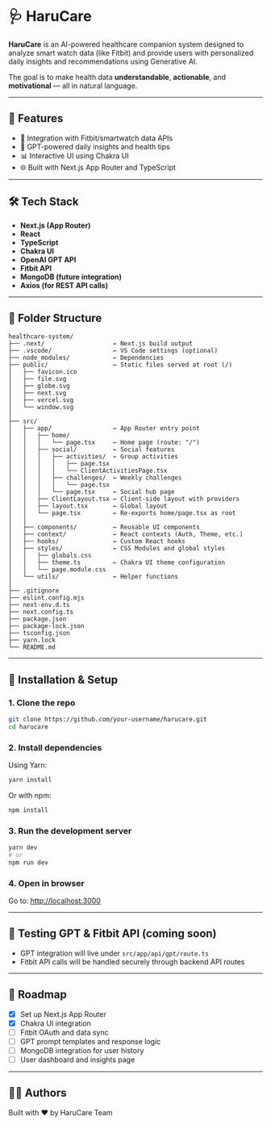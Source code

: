 # 🩺 HaruCare

**HaruCare** is an AI-powered healthcare companion system designed to analyze smart watch data (like Fitbit) and provide users with personalized daily insights and recommendations using Generative AI.

The goal is to make health data **understandable**, **actionable**, and **motivational** — all in natural language.

---

## 🚀 Features

- 🔗 Integration with Fitbit/smartwatch data APIs
- 🧠 GPT-powered daily insights and health tips
- 📊 Interactive UI using Chakra UI
- 🌐 Built with Next.js App Router and TypeScript

---

## 🛠️ Tech Stack

- **Next.js (App Router)**
- **React**
- **TypeScript**
- **Chakra UI**
- **OpenAI GPT API**
- **Fitbit API**
- **MongoDB (future integration)**
- **Axios (for REST API calls)**

---

## 📂 Folder Structure

```
healthcare-system/
├── .next/                   ← Next.js build output
├── .vscode/                 ← VS Code settings (optional)
├── node_modules/            ← Dependencies
├── public/                  ← Static files served at root (/)
│   ├── favicon.ico
│   ├── file.svg
│   ├── globe.svg
│   ├── next.svg
│   ├── vercel.svg
│   └── window.svg
│
├── src/
│   ├── app/                 ← App Router entry point
│   │   ├── home/
│   │   │   └── page.tsx     ← Home page (route: "/")
│   │   ├── social/          ← Social features
│   │   │   ├── activities/  ← Group activities
│   │   │   │   ├── page.tsx
│   │   │   │   └── ClientActivitiesPage.tsx
│   │   │   ├── challenges/  ← Weekly challenges
│   │   │   │   └── page.tsx
│   │   │   └── page.tsx     ← Social hub page
│   │   ├── ClientLayout.tsx ← Client-side layout with providers
│   │   ├── layout.tsx       ← Global layout
│   │   └── page.tsx         ← Re-exports home/page.tsx as root
│   │
│   ├── components/          ← Reusable UI components
│   ├── context/             ← React contexts (Auth, Theme, etc.)
│   ├── hooks/               ← Custom React hooks
│   ├── styles/              ← CSS Modules and global styles
│   │   ├── globals.css
│   │   ├── theme.ts         ← Chakra UI theme configuration
│   │   └── page.module.css
│   └── utils/               ← Helper functions
│
├── .gitignore
├── eslint.config.mjs
├── next-env.d.ts
├── next.config.ts
├── package.json
├── package-lock.json
├── tsconfig.json
├── yarn.lock
└── README.md
```

---

## 🧰 Installation & Setup

### 1. Clone the repo

```bash
git clone https://github.com/your-username/harucare.git
cd harucare
```

### 2. Install dependencies

Using Yarn:
```bash
yarn install
```

Or with npm:
```bash
npm install
```

### 3. Run the development server

```bash
yarn dev
# or
npm run dev
```

### 4. Open in browser

Go to: [http://localhost:3000](http://localhost:3000)

---

## 🧪 Testing GPT & Fitbit API (coming soon)

- GPT integration will live under `src/app/api/gpt/route.ts`
- Fitbit API calls will be handled securely through backend API routes

---

## 📅 Roadmap

- [x] Set up Next.js App Router
- [x] Chakra UI integration
- [ ] Fitbit OAuth and data sync
- [ ] GPT prompt templates and response logic
- [ ] MongoDB integration for user history
- [ ] User dashboard and insights page

---

## 🧑‍💻 Authors

Built with ❤️ by HaruCare Team